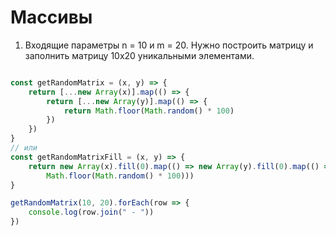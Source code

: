 # Массивы

1. Входящие параметры n = 10 и m = 20. Нужно построить матрицу и заполнить матрицу 10x20 уникальными элементами.

```js

const getRandomMatrix = (x, y) => {
    return [...new Array(x)].map(() => {
        return [...new Array(y)].map(() => {
            return Math.floor(Math.random() * 100)
        })
    })
}
// или
const getRandomMatrixFill = (x, y) => {
    return new Array(x).fill(0).map(() => new Array(y).fill(0).map(() => 
        Math.floor(Math.random() * 100)))
}

getRandomMatrix(10, 20).forEach(row => {
    console.log(row.join(" - "))
})
```